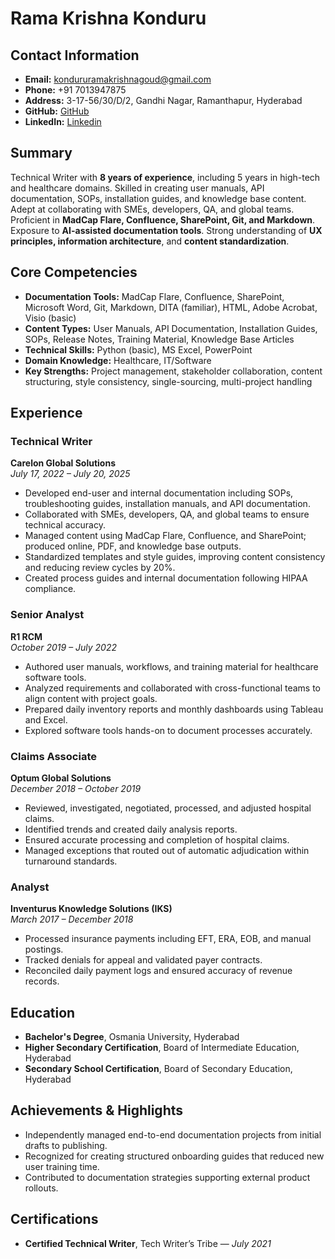 # Rama Krishna Konduru

## Contact Information
- **Email:** kondururamakrishnagoud@gmail.com  
- **Phone:** +91 7013947875  
- **Address:** 3-17-56/30/D/2, Gandhi Nagar, Ramanthapur, Hyderabad  
- **GitHub:** [GitHub](https://github.com/RK9Creator/Rama-Krishna-K-Technical-Writer-API-Software-Documentation-Specialist/blob/main/README.md)  
- **LinkedIn:** [Linkedin](www.linkedin.com/in/rkgoud)


## Summary
Technical Writer with **8 years of experience**, including 5 years in high-tech and healthcare domains. Skilled in creating user manuals, API documentation, SOPs, installation guides, and knowledge base content. Adept at collaborating with SMEs, developers, QA, and global teams. Proficient in **MadCap Flare, Confluence, SharePoint, Git, and Markdown**. Exposure to **AI-assisted documentation tools**. Strong understanding of **UX principles, information architecture**, and **content standardization**.


## Core Competencies

- **Documentation Tools:** MadCap Flare, Confluence, SharePoint, Microsoft Word, Git, Markdown, DITA (familiar), HTML, Adobe Acrobat, Visio (basic)  
- **Content Types:** User Manuals, API Documentation, Installation Guides, SOPs, Release Notes, Training Material, Knowledge Base Articles  
- **Technical Skills:** Python (basic), MS Excel, PowerPoint  
- **Domain Knowledge:** Healthcare, IT/Software  
- **Key Strengths:** Project management, stakeholder collaboration, content structuring, style consistency, single-sourcing, multi-project handling  


## Experience

### **Technical Writer**  
**Carelon Global Solutions**  
*July 17, 2022 – July 20, 2025*

- Developed end-user and internal documentation including SOPs, troubleshooting guides, installation manuals, and API documentation.  
- Collaborated with SMEs, developers, QA, and global teams to ensure technical accuracy.  
- Managed content using MadCap Flare, Confluence, and SharePoint; produced online, PDF, and knowledge base outputs.  
- Standardized templates and style guides, improving content consistency and reducing review cycles by 20%.  
- Created process guides and internal documentation following HIPAA compliance.


### **Senior Analyst**  
**R1 RCM**  
*October 2019 – July 2022*

- Authored user manuals, workflows, and training material for healthcare software tools.  
- Analyzed requirements and collaborated with cross-functional teams to align content with project goals.  
- Prepared daily inventory reports and monthly dashboards using Tableau and Excel.  
- Explored software tools hands-on to document processes accurately.


### **Claims Associate**  
**Optum Global Solutions**  
*December 2018 – October 2019*

- Reviewed, investigated, negotiated, processed, and adjusted hospital claims.  
- Identified trends and created daily analysis reports.  
- Ensured accurate processing and completion of hospital claims.  
- Managed exceptions that routed out of automatic adjudication within turnaround standards.


### **Analyst**  
**Inventurus Knowledge Solutions (IKS)**  
*March 2017 – December 2018*

- Processed insurance payments including EFT, ERA, EOB, and manual postings.  
- Tracked denials for appeal and validated payer contracts.  
- Reconciled daily payment logs and ensured accuracy of revenue records.


## Education

- **Bachelor's Degree**, Osmania University, Hyderabad  
- **Higher Secondary Certification**, Board of Intermediate Education, Hyderabad  
- **Secondary School Certification**, Board of Secondary Education, Hyderabad  


## Achievements & Highlights

- Independently managed end-to-end documentation projects from initial drafts to publishing.  
- Recognized for creating structured onboarding guides that reduced new user training time.  
- Contributed to documentation strategies supporting external product rollouts.

## Certifications

- **Certified Technical Writer**, Tech Writer’s Tribe — *July 2021*
